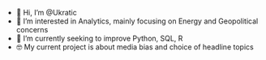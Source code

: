 - 👋 Hi, I’m @Ukratic
- 👀 I’m interested in Analytics, mainly focusing on Energy and Geopolitical concerns
- 🌱 I’m currently seeking to improve Python, SQL, R
- 🤓 My current project is about media bias and choice of headline topics

<!---
Ukratic/Ukratic is a ✨ special ✨ repository because its `README.md` (this file) appears on your GitHub profile.
You can click the Preview link to take a look at your changes.
--->
